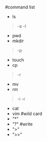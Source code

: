 #command list
- ls
> -a
> -l
- pwd
- mkdir
> -p
- touch
- cp
> -r
- mv
- rm
> -i
> -r
- cat
- vim
#wild card
- "*"
- "?"
#write
- ">"
- ">>"
